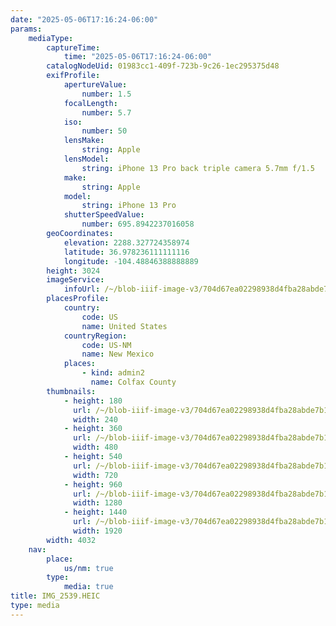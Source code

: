 ```yaml
---
date: "2025-05-06T17:16:24-06:00"
params:
    mediaType:
        captureTime:
            time: "2025-05-06T17:16:24-06:00"
        catalogNodeUid: 01983cc1-409f-723b-9c26-1ec295375d48
        exifProfile:
            apertureValue:
                number: 1.5
            focalLength:
                number: 5.7
            iso:
                number: 50
            lensMake:
                string: Apple
            lensModel:
                string: iPhone 13 Pro back triple camera 5.7mm f/1.5
            make:
                string: Apple
            model:
                string: iPhone 13 Pro
            shutterSpeedValue:
                number: 695.8942237016058
        geoCoordinates:
            elevation: 2288.327724358974
            latitude: 36.978236111111116
            longitude: -104.48846388888889
        height: 3024
        imageService:
            infoUrl: /~/blob-iiif-image-v3/704d67ea02298938d4fba28abde7b16843d11ff1d2864936a6d61d43e4f8df80/info.json
        placesProfile:
            country:
                code: US
                name: United States
            countryRegion:
                code: US-NM
                name: New Mexico
            places:
                - kind: admin2
                  name: Colfax County
        thumbnails:
            - height: 180
              url: /~/blob-iiif-image-v3/704d67ea02298938d4fba28abde7b16843d11ff1d2864936a6d61d43e4f8df80/full/240%2C180/0/default.jpg
              width: 240
            - height: 360
              url: /~/blob-iiif-image-v3/704d67ea02298938d4fba28abde7b16843d11ff1d2864936a6d61d43e4f8df80/full/480%2C360/0/default.jpg
              width: 480
            - height: 540
              url: /~/blob-iiif-image-v3/704d67ea02298938d4fba28abde7b16843d11ff1d2864936a6d61d43e4f8df80/full/720%2C540/0/default.jpg
              width: 720
            - height: 960
              url: /~/blob-iiif-image-v3/704d67ea02298938d4fba28abde7b16843d11ff1d2864936a6d61d43e4f8df80/full/1280%2C960/0/default.jpg
              width: 1280
            - height: 1440
              url: /~/blob-iiif-image-v3/704d67ea02298938d4fba28abde7b16843d11ff1d2864936a6d61d43e4f8df80/full/1920%2C1440/0/default.jpg
              width: 1920
        width: 4032
    nav:
        place:
            us/nm: true
        type:
            media: true
title: IMG_2539.HEIC
type: media
---
```

